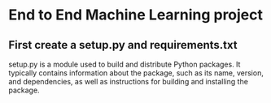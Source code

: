 # End to End Machine Learning project

## First create a setup.py and requirements.txt
setup.py is a module used to build and distribute Python packages. It typically contains information about the package, such as its name, version, and dependencies, as well as instructions for building and installing the package. 
